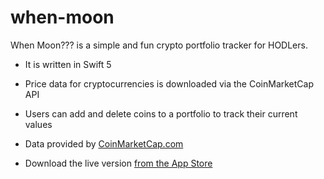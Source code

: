 # when-moon
When Moon??? is a simple and fun crypto portfolio tracker for HODLers.

+ It is written in Swift 5

+ Price data for cryptocurrencies is downloaded via the CoinMarketCap API

+ Users can add and delete coins to a portfolio to track their current values

+ Data provided by [CoinMarketCap.com](https://coinmarketcap.com)

+ Download the live version [from the App Store](https://itunes.apple.com/us/app/when-moon/id1386653157?ls=1&mt=8)
